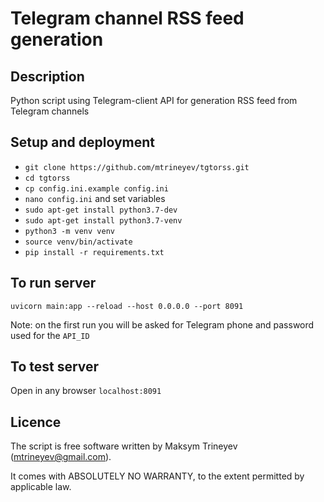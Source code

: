 # Telegram channel RSS feed generation

## Description
Python script using Telegram-client API for generation RSS feed from Telegram channels

## Setup and deployment
- `git clone https://github.com/mtrineyev/tgtorss.git`
- `cd tgtorss`
- `cp config.ini.example config.ini`
- `nano config.ini` and set variables
- `sudo apt-get install python3.7-dev`
- `sudo apt-get install python3.7-venv`
- `python3 -m venv venv`
- `source venv/bin/activate`
- `pip install -r requirements.txt`

## To run server
`uvicorn main:app --reload --host 0.0.0.0 --port 8091`

Note: on the first run you will be asked for Telegram phone and password used for the `API_ID`

## To test server
Open in any browser `localhost:8091`
  
## Licence
The script is free software written by Maksym Trineyev (mtrineyev@gmail.com).

It comes with ABSOLUTELY NO WARRANTY, to the extent permitted by applicable law.

